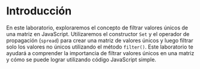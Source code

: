 # Introducción

En este laboratorio, exploraremos el concepto de filtrar valores únicos de una matriz en JavaScript. Utilizaremos el constructor `Set` y el operador de propagación (`spread`) para crear una matriz de valores únicos y luego filtrar solo los valores no únicos utilizando el método `filter()`. Este laboratorio te ayudará a comprender la importancia de filtrar valores únicos en una matriz y cómo se puede lograr utilizando código JavaScript simple.
